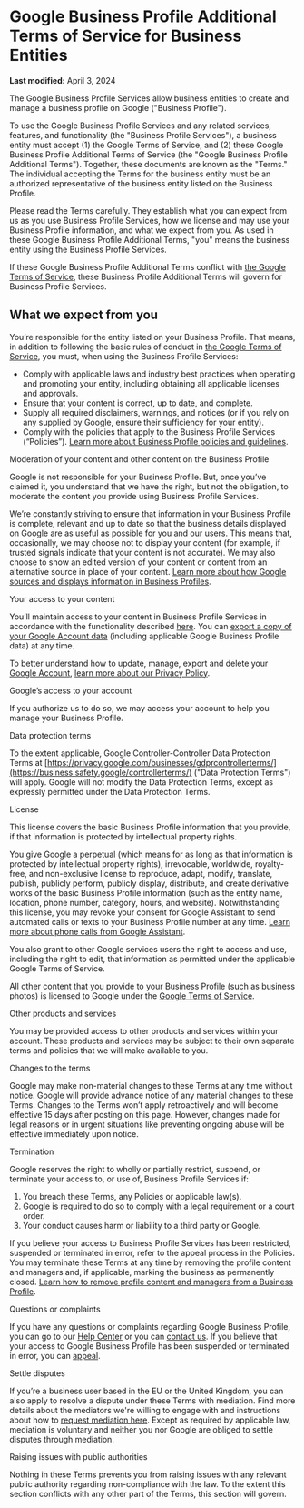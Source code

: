 Google Business Profile Additional Terms of Service for Business Entities
=========================================================================

**Last modified:** April 3, 2024

The Google Business Profile Services allow business entities to create and manage a business profile on Google ("Business Profile").

To use the Google Business Profile Services and any related services, features, and functionality (the "Business Profile Services"), a business entity must accept (1) the Google Terms of Service, and (2) these Google Business Profile Additional Terms of Service (the "Google Business Profile Additional Terms"). Together, these documents are known as the "Terms." The individual accepting the Terms for the business entity must be an authorized representative of the business entity listed on the Business Profile.

Please read the Terms carefully. They establish what you can expect from us as you use Business Profile Services, how we license and may use your Business Profile information, and what we expect from you. As used in these Google Business Profile Additional Terms, "you" means the business entity using the Business Profile Services.

If these Google Business Profile Additional Terms conflict with [the Google Terms of Service](https://policies.google.com/terms), these Business Profile Additional Terms will govern for Business Profile Services.

What we expect from you
-----------------------

You’re responsible for the entity listed on your Business Profile. That means, in addition to following the basic rules of conduct in [the Google Terms of Service](https://policies.google.com/terms), you must, when using the Business Profile Services:

* Comply with applicable laws and industry best practices when operating and promoting your entity, including obtaining all applicable licenses and approvals.
* Ensure that your content is correct, up to date, and complete.
* Supply all required disclaimers, warnings, and notices (or if you rely on any supplied by Google, ensure their sufficiency for your entity).
* Comply with the policies that apply to the Business Profile Services (“Policies”). [Learn more about Business Profile policies and guidelines](https://support.google.com/business/answer/7667250).

Moderation of your content and other content on the Business Profile

Google is not responsible for your Business Profile. But, once you’ve claimed it, you understand that we have the right, but not the obligation, to moderate the content you provide using Business Profile Services.

We’re constantly striving to ensure that information in your Business Profile is complete, relevant and up to date so that the business details displayed on Google are as useful as possible for you and our users. This means that, occasionally, we may choose not to display your content (for example, if trusted signals indicate that your content is not accurate). We may also choose to show an edited version of your content or content from an alternative source in place of your content. [Learn more about how Google sources and displays information in Business Profiles](https://support.google.com/business/answer/2721884).

Your access to your content

You’ll maintain access to your content in Business Profile Services in accordance with the functionality described [here](https://support.google.com/business/answer/3038063). You can [export a copy of your Google Account data](https://support.google.com/accounts/answer/3024190) (including applicable Google Business Profile data) at any time.

To better understand how to update, manage, export and delete your [Google Account](https://myaccount.google.com/), [learn more about our Privacy Policy](https://policies.google.com/privacy).

Google’s access to your account

If you authorize us to do so, we may access your account to help you manage your Business Profile.

Data protection terms

To the extent applicable, Google Controller-Controller Data Protection Terms at [https://privacy.google.com/businesses/gdprcontrollerterms/](https://business.safety.google/controllerterms/) ("Data Protection Terms") will apply. Google will not modify the Data Protection Terms, except as expressly permitted under the Data Protection Terms.

License

This license covers the basic Business Profile information that you provide, if that information is protected by intellectual property rights.

You give Google a perpetual (which means for as long as that information is protected by intellectual property rights), irrevocable, worldwide, royalty-free, and non-exclusive license to reproduce, adapt, modify, translate, publish, publicly perform, publicly display, distribute, and create derivative works of the basic Business Profile information (such as the entity name, location, phone number, category, hours, and website). Notwithstanding this license, you may revoke your consent for Google Assistant to send automated calls or texts to your Business Profile number at any time. [Learn more about phone calls from Google Assistant](https://support.google.com/business/answer/7690269).

You also grant to other Google services users the right to access and use, including the right to edit, that information as permitted under the applicable Google Terms of Service.

All other content that you provide to your Business Profile (such as business photos) is licensed to Google under the [Google Terms of Service](https://policies.google.com/terms).

Other products and services

You may be provided access to other products and services within your account. These products and services may be subject to their own separate terms and policies that we will make available to you.

Changes to the terms

Google may make non-material changes to these Terms at any time without notice. Google will provide advance notice of any material changes to these Terms. Changes to the Terms won’t apply retroactively and will become effective 15 days after posting on this page. However, changes made for legal reasons or in urgent situations like preventing ongoing abuse will be effective immediately upon notice.

Termination

Google reserves the right to wholly or partially restrict, suspend, or terminate your access to, or use of, Business Profile Services if:

1. You breach these Terms, any Policies or applicable law(s).
2. Google is required to do so to comply with a legal requirement or a court order.
3. Your conduct causes harm or liability to a third party or Google.

If you believe your access to Business Profile Services has been restricted, suspended or terminated in error, refer to the appeal process in the Policies. You may terminate these Terms at any time by removing the profile content and managers and, if applicable, marking the business as permanently closed. [Learn how to remove profile content and managers from a Business Profile](https://support.google.com/business/answer/4669092#single).

Questions or complaints

If you have any questions or complaints regarding Google Business Profile, you can go to our [Help Center](https://support.google.com/business/#topic=4596754) or you can [contact us](https://support.google.com/business/gethelp). If you believe that your access to Google Business Profile has been suspended or terminated in error, you can [appeal](https://support.google.com/business/answer/4569145).

Settle disputes

If you’re a business user based in the EU or the United Kingdom, you can also apply to resolve a dispute under these Terms with mediation. Find more details about the mediators we're willing to engage with and instructions about how to [request mediation here](http://g.co/help/mediation). Except as required by applicable law, mediation is voluntary and neither you nor Google are obliged to settle disputes through mediation.

Raising issues with public authorities

Nothing in these Terms prevents you from raising issues with any relevant public authority regarding non-compliance with the law. To the extent this section conflicts with any other part of the Terms, this section will govern.